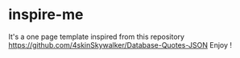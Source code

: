 # inspire-me

It's a one page template inspired from this repository https://github.com/4skinSkywalker/Database-Quotes-JSON
Enjoy !
